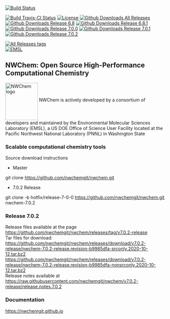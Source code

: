 


[![Build Status](https://img.shields.io/endpoint.svg?url=https%3A%2F%2Factions-badge.atrox.dev%2Fnwchemgit%2Fnwchem%2Fbadge%3Fref%3Dgithub_actions&style=flat)](https://actions-badge.atrox.dev/nwchemgit/nwchem/goto?ref=github_actions)
<!---![NWChem_CI](https://github.com/nwchemgit/nwchem/workflows/NWChem_CI/badge.svg)--->
[![Build Travis-CI Status](https://img.shields.io/travis/nwchemgit/nwchem.svg)](https://travis-ci.org/nwchemgit/nwchem/builds)
[![License](https://img.shields.io/badge/license-ECL2-blue.svg)](https://raw.githubusercontent.com/nwchemgit/nwchem/master/LICENSE.md)
[![Github Downloads All Releases](https://img.shields.io/github/downloads/nwchemgit/nwchem/total.svg)](https://github.com/nwchemgit/nwchem/releases)
[![Github Downloads Release 6.8](https://img.shields.io/github/downloads/nwchemgit/nwchem/v6.8-release/total.svg)](https://github.com/nwchemgit/nwchem/releases/tag/v6.8-release)
[![Github Downloads Release 6.8.1](https://img.shields.io/github/downloads/nwchemgit/nwchem/6.8.1-release/total.svg)](https://github.com/nwchemgit/nwchem/releases/tag/6.8.1-release)
[![Github Downloads Release 7.0.0](https://img.shields.io/github/downloads/nwchemgit/nwchem/v7.0.0-release/total.svg)](https://github.com/nwchemgit/nwchem/releases/tag/v7.0.0-release)
[![Github Downloads Release 7.0.1](https://img.shields.io/github/downloads/nwchemgit/nwchem/v7.0.1-release/total.svg)](https://github.com/nwchemgit/nwchem/releases/tag/v7.0.1-release)
[![Github Downloads Release 7.0.2](https://img.shields.io/github/downloads/nwchemgit/nwchem/v7.0.2-release/total.svg)](https://github.com/nwchemgit/nwchem/releases/tag/v7.0.2-release)


[![All Releases tags](https://img.shields.io/github/release/nwchemgit/nwchem/all.svg)](https://github.com/nwchemgit/nwchem/releases)  
[![EMSL](https://rawgit.com/nwchemgit/nwchem/master/contrib/git.nwchem/emsl_logo2.svg)](https://www.emsl.pnl.gov)
 
## NWChem: Open Source High-Performance Computational Chemistry
<img alt="NWChem logo" src="https://raw.githubusercontent.com/nwchemgit/nwchem/master/contrib/git.nwchem/MS3_logo_cropped.png" align=middle width="102pt" height="117pt"/>  
NWChem is actively developed by a consortium of developers and maintained by the Environmental Molecular Sciences Laboratory (EMSL), a US DOE Office of Science User Facility
located at the Pacific Northwest National Laboratory (PNNL) in Washington State

### Scalable computational chemistry tools

Source download instructions

* Master

git clone https://github.com/nwchemgit/nwchem.git

* 7.0.2 Release

git clone  -b hotfix/release-7-0-0 https://github.com/nwchemgit/nwchem.git nwchem-7.0.2

### Release 7.0.2

Release files available at the page  
https://github.com/nwchemgit/nwchem/releases/tag/v7.0.2-release  
Tar files for download:  
https://github.com/nwchemgit/nwchem/releases/download/v7.0.2-release/nwchem-7.0.2-release.revision-b9985dfa-srconly.2020-10-12.tar.bz2  
https://github.com/nwchemgit/nwchem/releases/download/v7.0.2-release/nwchem-7.0.2-release.revision-b9985dfa-nonsrconly.2020-10-12.tar.bz2  
Release notes available at  
https://raw.githubusercontent.com/nwchemgit/nwchem/v7.0.2-release/release.notes.7.0.2

### Documentation
https://nwchemgit.github.io
